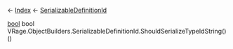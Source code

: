 ← [Index](Api-Index) ← [SerializableDefinitionId](VRage.ObjectBuilders.SerializableDefinitionId)

[bool](System.Boolean) bool VRage.ObjectBuilders.SerializableDefinitionId.ShouldSerializeTypeIdString()()